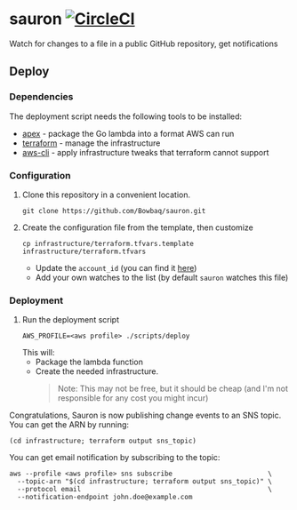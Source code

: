 # sauron [![CircleCI](https://circleci.com/gh/Bowbaq/sauron.svg?style=svg&circle-token=bee68e9ea89b65e9164ef72128ecd6e8e70146aa)](https://circleci.com/gh/Bowbaq/sauron)
Watch for changes to a file in a public GitHub repository, get notifications

## Deploy

### Dependencies

The deployment script needs the following tools to be installed:

- [apex](https://github.com/apex/apex) - package the Go lambda into a format AWS can run
- [terraform](https://github.com/hashicorp/terraform) - manage the infrastructure
- [aws-cli](https://aws.amazon.com/cli/) - apply infrastructure tweaks that terraform cannot support

### Configuration

1. Clone this repository in a convenient location.
    ```shell
    git clone https://github.com/Bowbaq/sauron.git
    ```
1. Create the configuration file from the template, then customize
    ```
    cp infrastructure/terraform.tfvars.template infrastructure/terraform.tfvars
    ```
    - Update the `account_id` (you can find it [here](https://console.aws.amazon.com/support/home))
    - Add your own watches to the list (by default `sauron` watches this file)
    
### Deployment

1. Run the deployment script
    ```shell
    AWS_PROFILE=<aws profile> ./scripts/deploy
    ```
    This will:
    - Package the lambda function
    - Create the needed infrastructure.
      > Note: This may not be free, but it should be cheap (and I'm not responsible for any cost you might incur)

Congratulations, Sauron is now publishing change events to an SNS topic. You can get the ARN by running:
```shell
(cd infrastructure; terraform output sns_topic)
```

You can get email notification by subscribing to the topic:
```shell
aws --profile <aws profile> sns subscribe                        \
  --topic-arn "$(cd infrastructure; terraform output sns_topic)" \
  --protocol email                                               \
  --notification-endpoint john.doe@example.com
```
